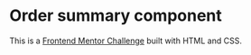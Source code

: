 # Order summary component

This is a [Frontend Mentor Challenge](https://www.frontendmentor.io/challenges/order-summary-component-QlPmajDUj) built with HTML and CSS.
